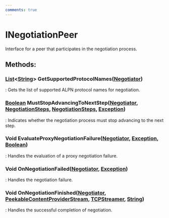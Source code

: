 ```yaml
---
comments: true
---
```

# INegotiationPeer

Interface for a peer that participates in the negotiation process. 


## **Methods**:

### [List](https://learn.microsoft.com/en-us/dotnet/api/System.Collections.Generic.List-1)&lt;[String](https://learn.microsoft.com/en-us/dotnet/api/System.String)&gt; GetSupportedProtocolNames([Negotiator](Negotiator.md))
: Gets the list of supported ALPN protocol names for negotiation. 

### [Boolean](https://learn.microsoft.com/en-us/dotnet/api/System.Boolean) MustStopAdvancingToNextStep([Negotiator](Negotiator.md), [NegotiationSteps](NegotiationSteps.md), [NegotiationSteps](NegotiationSteps.md), [Exception](https://learn.microsoft.com/en-us/dotnet/api/System.Exception))
: Indicates whether the negotiation process must stop advancing to the next step. 

### Void EvaluateProxyNegotiationFailure([Negotiator](Negotiator.md), [Exception](https://learn.microsoft.com/en-us/dotnet/api/System.Exception), [Boolean](https://learn.microsoft.com/en-us/dotnet/api/System.Boolean))
: Handles the evaluation of a proxy negotiation failure. 

### Void OnNegotiationFailed([Negotiator](Negotiator.md), [Exception](https://learn.microsoft.com/en-us/dotnet/api/System.Exception))
: Handles the negotiation failure. 

### Void OnNegotiationFinished([Negotiator](Negotiator.md), [PeekableContentProviderStream](../Streams/PeekableContentProviderStream.md), [TCPStreamer](TCPStreamer.md), [String](https://learn.microsoft.com/en-us/dotnet/api/System.String))
: Handles the successful completion of negotiation. 